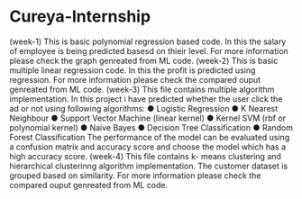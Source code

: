 # Cureya-Internship
(week-1)
This is basic polynomial regression based code. In this the salary of employee is being predicted basesd on thieir level.
For more information please check the graph genreated from ML code.
(week-2)
This is basic multiple linear regression code. In this the profit is predicted using regression.
For more information please check the compared ouput genreated from ML code.
(week-3)
This file contains multiple algorithm implementation. In this project i have predicted whether the user click the ad or not using following algorithms:
● Logistic Regression
● K Nearest Neighbour
● Support Vector Machine (linear kernel)
● Kernel SVM (rbf or polynomial kernel)
● Naive Bayes
● Decision Tree Classification
● Random Forest Classification
The performance of the model can be evaluated using a confusion matrix and accuracy score
and choose the model which has a high accuracy score.
(week-4)
This file contains k- means clustering and hierarchical clusterinng algorithm implementation. The customer dataset is grouped based on similarity.
For more information please check the compared ouput genreated from ML code.
